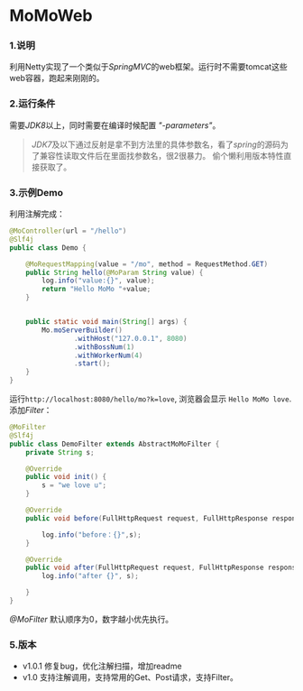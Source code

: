 # MoMoWeb
### 1.说明
利用Netty实现了一个类似于*SpringMVC*的web框架。运行时不需要tomcat这些web容器，跑起来刚刚的。
### 2.运行条件
需要*JDK8*以上，同时需要在编译时候配置 _*"-parameters"*_。
>*JDK7*及以下通过反射是拿不到方法里的具体参数名，看了*spring*的源码为了兼容性读取文件后在里面找参数名，很2很暴力。
偷个懒利用版本特性直接获取了。
### 3.示例Demo
利用注解完成：
```Java
@MoController(url = "/hello")
@Slf4j
public class Demo {

	@MoRequestMapping(value = "/mo", method = RequestMethod.GET)
	public String hello(@MoParam String value) {
		log.info("value:{}", value);
		return "Hello MoMo "+value;
	}


	public static void main(String[] args) {
		Mo.moServerBuilder()
				.withHost("127.0.0.1", 8080)
				.withBossNum(1)
				.withWorkerNum(4)
				.start();
	}
}
```
运行`http://localhost:8080/hello/mo?k=love`, 浏览器会显示 `Hello MoMo love`.
添加*Filter*：
```Java
@MoFilter
@Slf4j
public class DemoFilter extends AbstractMoMoFilter {
	private String s;

	@Override
	public void init() {
		s = "we love u";
	}

	@Override
	public void before(FullHttpRequest request, FullHttpResponse response) {

		log.info("before：{}",s);
	}

	@Override
	public void after(FullHttpRequest request, FullHttpResponse response) {
		log.info("after {}", s);

	}
}
```
*@MoFilter* 默认顺序为0，数字越小优先执行。

### 5.版本

  - v1.0.1 修复bug，优化注解扫描，增加readme
  - v1.0   支持注解调用，支持常用的Get、Post请求，支持Filter。